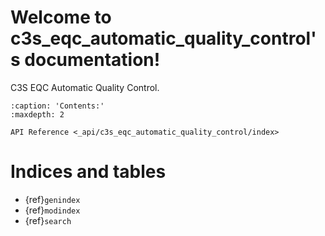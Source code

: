 # Welcome to c3s_eqc_automatic_quality_control's documentation!

C3S EQC Automatic Quality Control.

```{toctree}
:caption: 'Contents:'
:maxdepth: 2

API Reference <_api/c3s_eqc_automatic_quality_control/index>
```

# Indices and tables

- {ref}`genindex`
- {ref}`modindex`
- {ref}`search`
